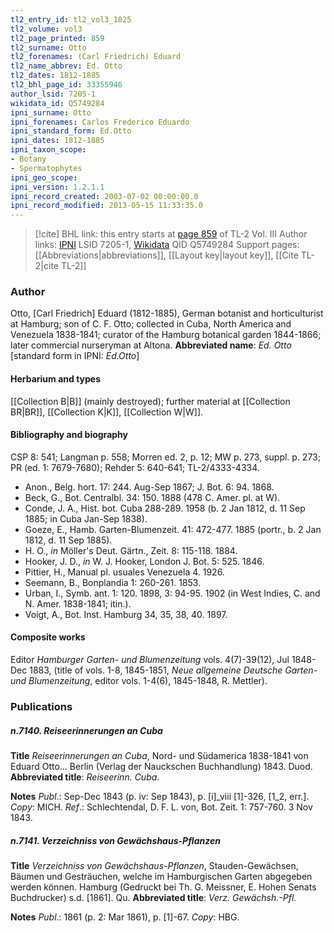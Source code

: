 ```yaml
---
tl2_entry_id: tl2_vol3_1025
tl2_volume: vol3
tl2_page_printed: 859
tl2_surname: Otto
tl2_forenames: (Carl Friedrich) Eduard
tl2_name_abbrev: Ed. Otto
tl2_dates: 1812-1885
tl2_bhl_page_id: 33355946
author_lsid: 7205-1
wikidata_id: Q5749284
ipni_surname: Otto
ipni_forenames: Carlos Frederico Eduardo
ipni_standard_form: Ed.Otto
ipni_dates: 1812-1885
ipni_taxon_scope: 
- Botany
- Spermatophytes
ipni_geo_scope: 
ipni_version: 1.2.1.1
ipni_record_created: 2003-07-02 00:00:00.0
ipni_record_modified: 2013-05-15 11:33:35.0
---
```


> [!cite] BHL link: this entry starts at [page 859](https://www.biodiversitylibrary.org/page/33355946) of TL-2 Vol. III
> Author links: [IPNI](https://www.ipni.org/a/7205-1) LSID 7205-1, [Wikidata](https://www.wikidata.org/wiki/Q5749284) QID Q5749284
> Support pages: [[Abbreviations|abbreviations]], [[Layout key|layout key]], [[Cite TL-2|cite TL-2]]

### Author

Otto, \[Carl Friedrich\] Eduard (1812-1885), German botanist and horticulturist at Hamburg; son of C. F. Otto; collected in Cuba, North America and Venezuela 1838-1841; curator of the Hamburg botanical garden 1844-1866; later commercial nurseryman at Altona. 
**Abbreviated name**: *Ed. Otto* \[standard form in IPNI: *Ed.Otto*\]

#### Herbarium and types

[[Collection B|B]] (mainly destroyed); further material at [[Collection BR|BR]], [[Collection K|K]], [[Collection W|W]].

#### Bibliography and biography

CSP 8: 541; Langman p. 558; Morren ed. 2, p. 12; MW p. 273, suppl. p. 273; PR (ed. 1: 7679-7680); Rehder 5: 640-641; TL-2/4333-4334.
- Anon., Belg. hort. 17: 244. Aug-Sep 1867; J. Bot. 6: 94. 1868.
- Beck, G., Bot. Centralbl. 34: 150. 1888 (478 C. Amer. pl. at W).
- Conde, J. A., Hist. bot. Cuba 288-289. 1958 (b. 2 Jan 1812, d. 11 Sep 1885; in Cuba Jan-Sep 1838).
- Goeze, E., Hamb. Garten-Blumenzeit. 41: 472-477. 1885 (portr., b. 2 Jan 1812, d. 11 Sep 1885).
- H. O., *in* Möller's Deut. Gärtn., Zeit. 8: 115-118. 1884.
- Hooker, J. D., *in* W. J. Hooker, London J. Bot. 5: 525. 1846.
- Pittier, H., Manual pl. usuales Venezuela 4. 1926.
- Seemann, B., Bonplandia 1: 260-261. 1853.
- Urban, I., Symb. ant. 1: 120. 1898, 3: 94-95. 1902 (in West Indies, C. and N. Amer. 1838-1841; itin.).
- Voigt, A., Bot. Inst. Hamburg 34, 35, 38, 40. 1897.

#### Composite works

Editor *Hamburger Garten- und Blumenzeitung* vols. 4(7)-39(12), Jul 1848-Dec 1883, (title of vols. 1-8, 1845-1851, *Neue allgemeine Deutsche Garten- und Blumenzeitung*, editor vols. 1-4(6), 1845-1848, R. Mettler).

### Publications

##### n.7140. Reiseerinnerungen an Cuba

**Title**
*Reiseerinnerungen an Cuba*, Nord- und Südamerica 1838-1841 von Eduard Otto... Berlin (Verlag der Nauckschen Buchhandlung) 1843. Duod.
**Abbreviated title**: *Reiseerinn. Cuba*.

**Notes**
*Publ*.: Sep-Dec 1843 (p. iv: Sep 1843), p. \[i\]\_viii \[1\]-326, \[1\_2, err.\]. *Copy*: MICH.
*Ref*.: Schlechtendal, D. F. L. von, Bot. Zeit. 1: 757-760. 3 Nov 1843.

##### n.7141. Verzeichniss von Gewächshaus-Pflanzen

**Title**
*Verzeichniss von Gewächshaus-Pflanzen*, Stauden-Gewächsen, Bäumen und Gesträuchen, welche im Hamburgischen Garten abgegeben werden können. Hamburg (Gedruckt bei Th. G. Meissner, E. Hohen Senats Buchdrucker) s.d. \[1861\]. Qu.
**Abbreviated title**: *Verz. Gewächsh.-Pfl.*

**Notes**
*Publ*.: 1861 (p. 2: Mar 1861), p. \[1\]-67. *Copy*: HBG.

